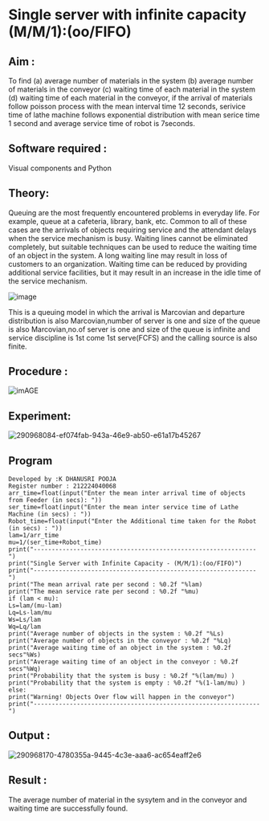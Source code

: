 # Single server with infinite capacity (M/M/1):(oo/FIFO)
## Aim :
To find (a) average number of materials in the system (b) average number of materials in the conveyor (c) waiting time of each material in the system (d) waiting time of each material in the conveyor, if the arrival  of materials follow poisson process with the mean interval time 12 seconds, serivice time of lathe machine follows exponential distribution with mean serice time 1 second and average service time of robot is 7seconds.

## Software required :
Visual components and Python

## Theory:
Queuing are the most frequently encountered problems in everyday life. For example, queue at a cafeteria, library, bank, etc. Common to all of these cases are the arrivals of objects requiring service and the attendant delays when the service mechanism is busy. Waiting lines cannot be eliminated completely, but suitable techniques can be used to reduce the waiting time of an object in the system. A long waiting line may result in loss of customers to an organization. Waiting time can be reduced by providing additional service facilities, but it may result in an increase in the idle time of the service mechanism.

![image](1.png)

This is a queuing model in which the arrival is Marcovian and departure distribution is also Marcovian,number of server is one and size of the queue is also Marcovian,no.of server is one and size of the queue is infinite and service discipline is 1st come 1st serve(FCFS) and the calling source is also finite.

## Procedure :

![imAGE](2.png)



## Experiment:
![290968084-ef074fab-943a-46e9-ab50-e61a17b45267](https://github.com/user-attachments/assets/acc8d425-ac29-4500-86e5-62c600175146)


 
## Program
```
Developed by :K DHANUSRI POOJA
Register number : 212224040068
arr_time=float(input("Enter the mean inter arrival time of objects from Feeder (in secs): "))
ser_time=float(input("Enter the mean inter service time of Lathe Machine (in secs) : "))
Robot_time=float(input("Enter the Additional time taken for the Robot (in secs) : "))
lam=1/arr_time
mu=1/(ser_time+Robot_time)
print("--------------------------------------------------------------")
print("Single Server with Infinite Capacity - (M/M/1):(oo/FIFO)")
print("--------------------------------------------------------------")
print("The mean arrival rate per second : %0.2f "%lam)
print("The mean service rate per second : %0.2f "%mu)
if (lam < mu):
Ls=lam/(mu-lam)
Lq=Ls-lam/mu
Ws=Ls/lam
Wq=Lq/lam
print("Average number of objects in the system : %0.2f "%Ls)
print("Average number of objects in the conveyor : %0.2f "%Lq)
print("Average waiting time of an object in the system : %0.2f secs"%Ws)
print("Average waiting time of an object in the conveyor : %0.2f secs"%Wq)
print("Probability that the system is busy : %0.2f "%(lam/mu) )
print("Probability that the system is empty : %0.2f "%(1-lam/mu) )
else:
print("Warning! Objects Over flow will happen in the conveyor")
print("---------------------------------------------------------------")
```

## Output :
![290968170-4780355a-9445-4c3e-aaa6-ac654eaff2e6](https://github.com/user-attachments/assets/047b65ee-0c09-4494-9fcd-7dcfcf26ed5d)

## Result :
The average number of material in the sysytem and in the conveyor and waiting time are successfully found.
